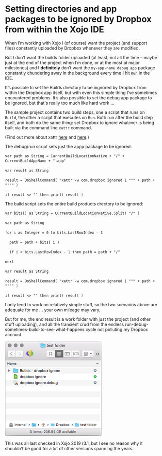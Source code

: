 # Setting directories and app packages to be ignored by Dropbox from within the Xojo IDE

When I’m working with Xojo I (of course) want the project (and support files) constantly uploaded by Dropbox whenever they are modified.

But I don’t want the builds folder uploaded (at least, not all the time – maybe just at the end of the project when I’m done, or at the most at major milestones) and I **definitely** don’t want the `my-app-name.debug.app` package constantly chundering away in the background every time I hit `Run` in the IDE.

It’s possible to set the Builds directory to be ingnored by Dropbox from within the Dropbox app itself, but with even this simple thing I’ve sometimes encountered problems. It’s also possible to set the debug app package to be ignored, but that's really too much like hard work ...

The sample project contains two build steps, one a script that runs on `Build`, the other a script that executes on `Run`. Both run after the build step itself, and both do the same thing: set Dropbox to ignore whatever is being built via the command line `xattr` command.

(Find out more about xattr [here](https://en.wikipedia.org/wiki/Extended_file_attributes) and [here](https://ss64.com/osx/xattr.html).)

The debug/run script sets just the appp package to be ignored:

    var path as String = CurrentBuildLocationNative + "/" + CurrentBuildAppName + ".app"

    var result as String

    result = DoShellCommand( "xattr -w com.dropbox.ignored 1 """ + path + """" )

    if result <> "" then print( result )

The build script sets the entire build products drectory to be ignored:

    var bits() as String = CurrentBuildLocationNative.Split( "/" )

    var path as String

    for i as Integer = 0 to bits.LastRowIndex - 1
  
      path = path + bits( i )
  
      if i < bits.LastRowIndex - 1 then path = path + "/"
  
    next

    var result as String

    result = DoShellCommand( "xattr -w com.dropbox.ignored 1 """ + path + """" )

    if result <> "" then print( result )

I only tend to work on relatively simple stuff, so the two scenarios above are adequate for me ... your own mileage may vary.

But for me, the end result is a work folder with just the project (and other stuff uploading), and all the transient crud from the endless run-debug-sometimes-build-to-see-what-happens cycle not polluting my Dropbox account.

![Screenshot](https://github.com/charlierobin/xojo-dropbox-ignore/blob/main/images/Screen%20Shot%202020-10-21%20at%2008.23.26.png)

This was all last checked in Xojo 2019 r3.1, but I see no reason why it shouldn’t be good for a lot of other versions spanning the years.
